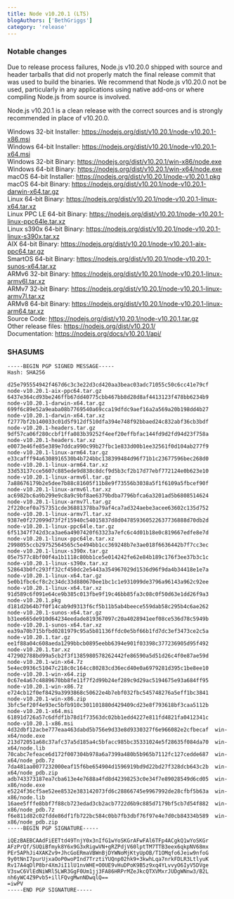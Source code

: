 ```yaml
---
title: Node v10.20.1 (LTS)
blogAuthors: ['BethGriggs']
category: 'release'
---
```


### Notable changes

Due to release process failures, Node.js v10.20.0 shipped with source
and header tarballs that did not properly match the final release
commit that was used to build the binaries. We recommend that Node.js
v10.20.0 not be used, particularly in any applications using native
add-ons or where compiling Node.js from source is involved.

Node.js v10.20.1 is a clean release with the correct sources and is
strongly recommended in place of v10.20.0.

Windows 32-bit Installer: https://nodejs.org/dist/v10.20.1/node-v10.20.1-x86.msi<br>
Windows 64-bit Installer: https://nodejs.org/dist/v10.20.1/node-v10.20.1-x64.msi<br>
Windows 32-bit Binary: https://nodejs.org/dist/v10.20.1/win-x86/node.exe<br>
Windows 64-bit Binary: https://nodejs.org/dist/v10.20.1/win-x64/node.exe<br>
macOS 64-bit Installer: https://nodejs.org/dist/v10.20.1/node-v10.20.1.pkg<br>
macOS 64-bit Binary: https://nodejs.org/dist/v10.20.1/node-v10.20.1-darwin-x64.tar.gz<br>
Linux 64-bit Binary: https://nodejs.org/dist/v10.20.1/node-v10.20.1-linux-x64.tar.xz<br>
Linux PPC LE 64-bit Binary: https://nodejs.org/dist/v10.20.1/node-v10.20.1-linux-ppc64le.tar.xz<br>
Linux s390x 64-bit Binary: https://nodejs.org/dist/v10.20.1/node-v10.20.1-linux-s390x.tar.xz<br>
AIX 64-bit Binary: https://nodejs.org/dist/v10.20.1/node-v10.20.1-aix-ppc64.tar.gz<br>
SmartOS 64-bit Binary: https://nodejs.org/dist/v10.20.1/node-v10.20.1-sunos-x64.tar.xz<br>
ARMv6 32-bit Binary: https://nodejs.org/dist/v10.20.1/node-v10.20.1-linux-armv6l.tar.xz<br>
ARMv7 32-bit Binary: https://nodejs.org/dist/v10.20.1/node-v10.20.1-linux-armv7l.tar.xz<br>
ARMv8 64-bit Binary: https://nodejs.org/dist/v10.20.1/node-v10.20.1-linux-arm64.tar.xz<br>
Source Code: https://nodejs.org/dist/v10.20.1/node-v10.20.1.tar.gz<br>
Other release files: https://nodejs.org/dist/v10.20.1/<br>
Documentation: https://nodejs.org/docs/v10.20.1/api/

### SHASUMS

```
-----BEGIN PGP SIGNED MESSAGE-----
Hash: SHA256

d25e795554942f467d6c3c3e22d3cd420aa3beac03adc71055c50c6cc41e79cf  node-v10.20.1-aix-ppc64.tar.gz
6437e364cd93be246ffb67dd40775cbb467bb8d28d8af4413123f478bb6234b9  node-v10.20.1-darwin-x64.tar.gz
699f6c89e52a9eaba08b7769540a69cca19dfdc9aef16a2a569a20b198dd4b27  node-v10.20.1-darwin-x64.tar.xz
f2777bf2b140033c01d5f912df510dfa394e748f92bbaed24c832abf36cb3bdf  node-v10.20.1-headers.tar.gz
9df57ca06f280ccbf1ffa083b39252f4eef20effbfac144fd9d2fd94d23f758a  node-v10.20.1-headers.tar.xz
e0073e46fe85e389e7ddca990c99b27fbc1e833d00b1ee32561f0d104ab277f9  node-v10.20.1-linux-arm64.tar.gz
e33cafff94a6308916530b4b724bbc138399484d96f71b1c23677596bec268d0  node-v10.20.1-linux-arm64.tar.xz
33d53137cce5607c885ede9d838c8dcf9d5b3cf2b17d77ebf772124e0b623e10  node-v10.20.1-linux-armv6l.tar.gz
7a88676179b2e5dee7b88c81605f11b8e9f73556b3038a5f1f6109a5fbcef90f  node-v10.20.1-linux-armv6l.tar.xz
ac6982bc6a9b299e9c8a9c9bf8ae6379bdba7796bfca6a3201ad5b6808514624  node-v10.20.1-linux-armv7l.tar.gz
2f220cef0a757351cde36881378ba79af4ca7ad324aebe3acee63602c135d752  node-v10.20.1-linux-armv7l.tar.xz
9387e0f272099d73f2f15940c54015837d8d047859360522637736888d70db2d  node-v10.20.1-linux-ppc64le.tar.gz
6f51347f742d3ca3ae6a4907420f63323a7efc6c4d01b18e0c819667edfe8e7d  node-v10.20.1-linux-ppc64le.tar.xz
2998055ccb29752564565c5e494bb1cc369248b7e3ae018f6636442b7f7cc3ec  node-v10.20.1-linux-s390x.tar.gz
05e7577c8bf00f4a1b1118c80bb1ce5e014242fe62e84b189c176f3ee37b3c1c  node-v10.20.1-linux-s390x.tar.xz
528643b0fc293ff32cf450dc2e5443a354967029d1536d96f9da4b34418e1e7a  node-v10.20.1-linux-x64.tar.gz
5e0b1fbc6cf8c2c34dc33d880670ee1bc1c1e931099de3796a96143a962c92ee  node-v10.20.1-linux-x64.tar.xz
91d589c6f091e64ce9b385c013fbe9f19c46bb85fa3c08c0f50d63e1dd26f9a3  node-v10.20.1.pkg
d181d2b64b7f0f14cab9d9313f6cf5b11b5ab4beece559dab58c295b4c6ae262  node-v10.20.1-sunos-x64.tar.gz
b31ee665de910d64234eedade819367097c20a4028941eef08ce536d78c5949b  node-v10.20.1-sunos-x64.tar.xz
ea39a70b715bfbd0281979c95a5b81136ffdc0e5bf66b1fd7dc3ef3473ce2c5a  node-v10.20.1.tar.gz
ee1f88a04c608aeda1299bbcb0895eebb6394e901f03398c377236905d95f492  node-v10.20.1.tar.xz
472902788bd99a5cb2f3f1385980578262442fe86590a5d51d26c4f0e87ae59d  node-v10.20.1-win-x64.7z
5e4ec0936c51047c218c0c164cc80283cd36ecd40e0a6979281d395c1be8ee10  node-v10.20.1-win-x64.zip
0c67e4a67c4889670bb8fe11f7f2d99b24ef289c9d29ac5194675e93a684ff95  node-v10.20.1-win-x86.7z
e724cb12f0ef8429a3993868c50622e4b7ebf032fbc545748276a5eff1bc3841  node-v10.20.1-win-x86.zip
3bfc5ef20f4e93ec5bfb910c301101880d429409cd23e8f793618bf3caa5112b  node-v10.20.1-x64.msi
61891d726a57c6dfdf1b78d1f73563dc02bb1edd4227e811fd4821fa0412341c  node-v10.20.1-x86.msi
4d32dbf12acbe777eaa463dabd5b756e9d33e8d9330327f6e966082e2cfbecaf  win-x64/node.exe
213d72051a68c37afc37a5d185a4c5bfacc985bc35331024e5f28635f084da70  win-x64/node.lib
70cabc7efeace6d172f007304b978a6a7399a480b5b965b7112fc127cedde687  win-x64/node_pdb.7z
7da481aa0077232000eaf15f6be654904d1596919bd9d22bd27f328dcb643c2b  win-x64/node_pdb.zip
adb743373187ea7cba613e4e7688a4fd8d42398253c0e34f7e89028549d6cd05  win-x86/node.exe
e5224f36cf5ae52ee8532e383142073fd6c28866745e9967992de28cfbf5b63a  win-x86/node.lib
16aee5fffe8bbf7f88cb723edad3cb2acb7722d6b9c885d7179bf5cb7d54f882  win-x86/node_pdb.7z
f6e811d82c02fdde86df1fb722bc584c0bb7fb3dbf76f97e4e7d0cb84334b589  win-x86/node_pdb.zip
-----BEGIN PGP SIGNATURE-----

iQEzBAEBCAAdFiEETtd49TnjY0x3nIfG1wYoSKGrAFwFAl6TFp4ACgkQ1wYoSKGr
AFzPrQf/SUQiBfmyk8Y6x9G3xRigwVN+gRZPdjV60lptTM7TTB3eex6qkpNV68mx
PEr5APhJi4XAKZv9+JhcGoERmaVBWnBjDYWNoMjKtyUpOB/T1OMqfo6Jeiw9nfoG
9y0tNnI7purUjxaOoP0woPInd7TrztiYUQnp02hk9+3kwhLqa7nrkFDLR3LtlyuK
Rv17A4qDlP8br4XmJiI1lU1nvWHE+O0UE9vHuDPoK9B5z9xq4YLvvyO6IyV5DVge
V3swC6VlEdNiWRl5LWR3GgF0Um1jj3FA86HRPrMZeJkcQTXVMxrJUDgWNnw3/B2L
nh6yWC4Z9Pvb5+illFQvgMwnNDwqlQ==
=iwPV
-----END PGP SIGNATURE-----

```
